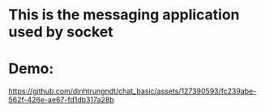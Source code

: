 # This is the messaging application used by socket
# Demo:
https://github.com/dinhtrungndt/chat_basic/assets/127390593/fc239abe-562f-426e-ae67-fd1db317a28b

